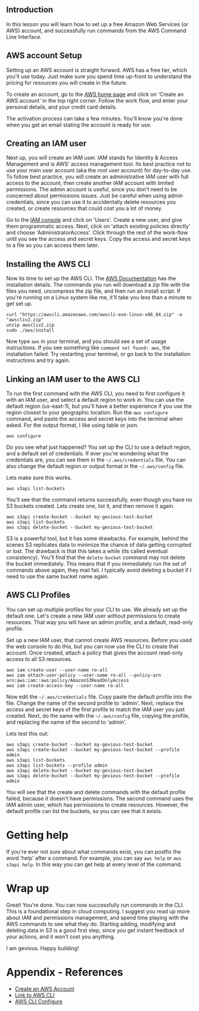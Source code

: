 ## Introduction
In this lesson you will learn how to set up a free Amazon Web Services (or AWS) account, and successfully run commands from the AWS Command Line Interface.

## AWS account Setup
Setting up an AWS account is straight forward. AWS has a free tier, which you'll use today. Just make sure you spend time up-front to understand the pricing for resources you will create in the future.

To create an account, go to the [AWS home page](https://aws.amazon.com) and click on 'Create an AWS account' in the top right corner. Follow the work flow, and enter your personal details, and your credit card details. 

The activation process can take a few minutes. You'll know you're done when you get an email stating the account is ready for use.


## Creating an IAM user
Next up, you will create an IAM user. IAM stands for Identity & Access Management and is AWS' access management tool. Its best practice not to use your main user account (aka the root user account) for day-to-day use. To follow best practice, you will create an administrative IAM user with full access to the account, then create another IAM account with limited permissions. The admin account is useful, since you don't need to be concerned about permissions issues. Just be careful when using admin credentials, since you can use it to accidentally delete resources you created, or create resources that could cost you a lot of money.

Go to the [IAM console](https://console.aws.amazon.com/iam/home?#/users) and click on 'Users'. Create a new user, and give them programmatic access.
Next, click on 'attach existing policies directly' and choose 'AdministratorAccess'. Click through the rest of the work-flow until you see the access and secret keys.  Copy the access and secret keys to a file so you can access them later.

## Installing the AWS CLI
Now its time to set up the AWS CLI. The [AWS Documentation](https://docs.aws.amazon.com/cli/latest/userguide/install-cliv2-linux.html) has the installation details. The commands you run will download a zip file with the files you need, uncompress the zip file, and then run an install script. If you're running on a Linux system like me, it'll take you less than a minute to get set up.

```
curl "https://awscli.amazonaws.com/awscli-exe-linux-x86_64.zip" -o "awscliv2.zip"
unzip awscliv2.zip
sudo ./aws/install
```

Now type `aws` in your terminal, and you should see a set of usage instructions. If you see something like `command not found: aws`, the installation failed. Try restarting your terminal, or go back to the installation instructions and try again.

## Linking an IAM user to the AWS CLI
To run the first command with the AWS CLI, you need to first configure it with an IAM user, and select a default region to work in. You can use the default region (us-east-1), but you'll have a better experience if you use the region closest to your geographic location. Run the `aws configure` command, and paste the access and secret keys into the terminal when asked. For the output format, I like using table or json.

```
aws configure
```

Do you see what just happened? You set up the CLI to use a default region, and a default set of credentials. If ever you're wondering what the credentials are, you can see them in the `~/.aws/credentials` file. You can also change the default region or output format in the `~/.aws/config` file.

Lets make sure this works.

```
aws s3api list-buckets
```
You'll see that the command returns successfully, even though you have no S3 buckets created. Lets create one, list it, and then remove it again.

```
aws s3api create-bucket --bucket my-gevious-test-bucket
aws s3api list-buckets
aws s3api delete-bucket --bucket my-gevious-test-bucket
```

S3 is a powerful tool, but it has some drawbacks. For example, behind the scenes S3 replicates data to minimize the chance of data getting corrupted or lost. The drawback is that this takes a while (its called eventual consistency). You'll find that the `delete-bucket` command may not delete the bucket immediately. This means that if you immediately run the set of commands above again, they mail fail. I typically avoid deleting a bucket if I need to use the same bucket name again.

## AWS CLI Profiles
You can set up multiple profiles for your CLI to use. We already set up the default one. Let's create a new IAM user without permissions to create resources. That way you will have an admin profile, and a default, read-only profile.

Set up a new IAM user, that cannot create AWS resources. Before you used the web console to do this, but you can now use the CLI to create that account. Once created, attach a policy that gives the account read-only access to all S3 resources.

```
aws iam create-user --user-name ro-all
aws iam attach-user-policy --user-name ro-all --policy-arn arn:aws:iam::aws:policy/AmazonS3ReadOnlyAccess
aws iam create-access-key --user-name ro-all
```

Now edit the `~/.aws/credentials` file. Copy paste the default profile into the file. Change the name of the second profile to 'admin'. Next, replace the access and secret keys of the first profile to match the IAM user you just created. Next, do the same with the `~/.aws/config` file, copying the profile, and replacing the name of the second to 'admin'.

Lets test this out:

```
aws s3api create-bucket --bucket my-gevious-test-bucket
aws s3api create-bucket --bucket my-gevious-test-bucket --profile admin
aws s3api list-buckets
aws s3api list-buckets --profile admin
aws s3api delete-bucket --bucket my-gevious-test-bucket
aws s3api delete-bucket --bucket my-gevious-test-bucket --profile admin
```

You will see that the create and delete commands with the default profile failed, because it doesn't have permissions. The second command uses the IAM admin user, which has permissions to create resources. However, the default profile can list the buckets, so you can see that it exists.

# Getting help
If you're ever not sure about what commands exist, you can postfix the word 'help' after a command. For example, you can say `aws help` or `aws s3api help`. In this way you can get help at every level of the command.

# Wrap up
Great! You're done. You can now successfully run commands in the CLI. This is a foundational step in cloud computing. I suggest you read up more about IAM and permissions management, and spend time playing with the AWS commands to see what they do. Starting adding, modifying and deleting data in S3 is a good first step, since you get instant feedback of your actions, and it won't cost you anything.

I am gevious. Happy building!


# Appendix - References
- [Create an AWS Account](https://aws.amazon.com/premiumsupport/knowledge-center/create-and-activate-aws-account/)
- [Link to AWS CLI](https://docs.aws.amazon.com/cli/latest/userguide/install-cliv2-linux.html)
- [AWS CLI Configure](https://docs.aws.amazon.com/cli/latest/userguide/cli-configure-quickstart.html)
